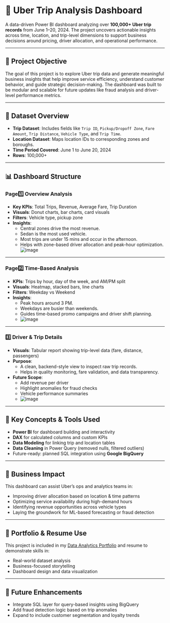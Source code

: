 # 🚕 Uber Trip Analysis Dashboard

A data-driven Power BI dashboard analyzing over **100,000+ Uber trip records** from June 1–20, 2024. The project uncovers actionable insights across time, location, and trip-level dimensions to support business decisions around pricing, driver allocation, and operational performance.

---

## 📌 Project Objective

The goal of this project is to explore Uber trip data and generate meaningful business insights that help improve service efficiency, understand customer behavior, and guide strategic decision-making. The dashboard was built to be modular and scalable for future updates like fraud analysis and driver-level performance metrics.

---

## 🧾 Dataset Overview

- **Trip Dataset**: Includes fields like `Trip ID`, `Pickup/Dropoff Zone`, `Fare Amount`, `Trip Distance`, `Vehicle Type`, and `Trip Time`.
- **Location Dataset**: Maps location IDs to corresponding zones and boroughs.
- **Time Period Covered**: June 1 to June 20, 2024
- **Rows**: 100,000+

---

## 📊 Dashboard Structure

### Page1️⃣ Overview Analysis
- **Key KPIs**: Total Trips, Revenue, Average Fare, Trip Duration
- **Visuals**: Donut charts, bar charts, card visuals
- **Filters**: Vehicle type, pickup zone
- **Insights**:
  - Central zones drive the most revenue.
  - Sedan is the most used vehicle.
  - Most trips are under 15 mins and occur in the afternoon.
  - Helps with zone-based driver allocation and peak-hour optimization.
![image](https://github.com/user-attachments/assets/12e0ab0a-2c40-4c22-ade7-173a8dc1cd6b)

---

### Page2️⃣ Time-Based Analysis
- **KPIs**: Trips by hour, day of the week, and AM/PM split
- **Visuals**: Heatmap, stacked bars, line charts
- **Filters**: Weekday vs Weekend
- **Insights**:
  - Peak hours around 3 PM.
  - Weekdays are busier than weekends.
  - Guides time-based promo campaigns and driver shift planning.
  - ![image](https://github.com/user-attachments/assets/20f76093-005c-40e0-a97b-1569719155fa)


---

### 3️⃣ Driver & Trip Details
- **Visuals**: Tabular report showing trip-level data (fare, distance, passengers)
- **Purpose**:
  - A clean, backend-style view to inspect raw trip records.
  - Helps in quality monitoring, fare validation, and data transparency.
- **Future Scope**:
  - Add revenue per driver
  - Highlight anomalies for fraud checks
  - Vehicle performance summaries
  - ![image](https://github.com/user-attachments/assets/859f892b-de39-4e22-baaa-5aa956f5ceab)


---

## 🧠 Key Concepts & Tools Used

- **Power BI** for dashboard building and interactivity
- **DAX** for calculated columns and custom KPIs
- **Data Modeling** for linking trip and location tables
- **Data Cleaning** in Power Query (removed nulls, filtered outliers)
- Future-ready: planned SQL integration using **Google BigQuery**

---

## 💼 Business Impact

This dashboard can assist Uber’s ops and analytics teams in:
- Improving driver allocation based on location & time patterns
- Optimizing service availability during high-demand hours
- Identifying revenue opportunities across vehicle types
- Laying the groundwork for ML-based forecasting or fraud detection

---

## 🔗 Portfolio & Resume Use

This project is included in my [Data Analytics Portfolio](https://www.notion.so/Welcome-to-My-Data-Analyst-Business-Analyst-Portfolio-20f713f96d258039b473cee439190970) and resume to demonstrate skills in:
- Real-world dataset analysis
- Business-focused storytelling
- Dashboard design and data visualization

---

## 📌 Future Enhancements

- Integrate SQL layer for query-based insights using BigQuery
- Add fraud detection logic based on trip anomalies
- Expand to include customer segmentation and loyalty trends

